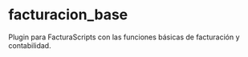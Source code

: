 # facturacion_base
Plugin para FacturaScripts con las funciones básicas de facturación y contabilidad.
